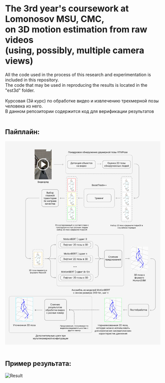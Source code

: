 # The 3rd year's coursework at Lomonosov MSU, CMC,</br>on 3D motion estimation from raw videos</br>(using, possibly, multiple camera views)
All the code used in the process of this research and experimentation is included in this repository.</br>
The code that may be used in reproducing the results is located in the "est3d" folder.</br>
</br>
Курсовая (3й курс) по обработке видео и извлечению трехмерной позы человека из него.</br>
В данном репозитории содержится код для верификации результатов</br>
</br>
## Пайплайн:
![Pipeline](https://raw.githubusercontent.com/oscar-foxtrot/pose3d-coursework/main/assets/scheme.png)
</br>
</br>
## Пример результата:
![Result](https://raw.githubusercontent.com/oscar-foxtrot/pose3d-coursework/main/assets/results.gif)
